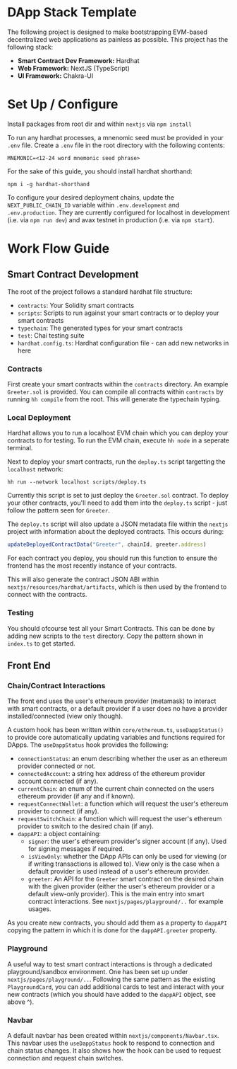 # DApp Stack Template
The following project is designed to make bootstrapping EVM-based decentralized web applications as painless as possible. This project has the following stack:
* **Smart Contract Dev Framework:** Hardhat
* **Web Framework:** NextJS (TypeScript)
* **UI Framework:** Chakra-UI

# Set Up / Configure
Install packages from root dir and within `nextjs` via `npm install`

To run any hardhat processes, a mnenomic seed must be provided in your `.env` file. Create a `.env` file in the root directory with the following contents:
```
MNEMONIC=<12-24 word mnemonic seed phrase>
```

For the sake of this guide, you should install hardhat shorthand:
```
npm i -g hardhat-shorthand
```

To configure your desired deployment chains, update the `NEXT_PUBLIC_CHAIN_ID` variable within `.env.development` and `.env.production`. They are currently configured for localhost in development (i.e. via `npm run dev`) and avax testnet in production (i.e. via `npm start`).

# Work Flow Guide
## Smart Contract Development
The root of the project follows a standard hardhat file structure:
* `contracts`: Your Solidity smart contracts
* `scripts`: Scripts to run against your smart contracts or to deploy your smart contracts
* `typechain`: The generated types for your smart contracts
* `test`: Chai testing suite 
* `hardhat.config.ts`: Hardhat configuration file - can add new networks in here

### Contracts
First create your smart contracts within the `contracts` directory. An example `Greeter.sol` is provided. You can compile all contracts within `contracts` by running `hh compile` from the root. This will generate the typechain typing.

### Local Deployment
Hardhat allows you to run a localhost EVM chain which you can deploy your contracts to for testing. To run the EVM chain, execute `hh node` in a seperate terminal.

Next to deploy your smart contracts, run the `deploy.ts` script targetting the `localhost` network:
```
hh run --network localhost scripts/deploy.ts
```

Currently this script is set to just deploy the `Greeter.sol` contract. To deploy your other contracts, you'll need to add them into the `deploy.ts` script - just follow the pattern seen for `Greeter`.

The `deploy.ts` script will also update a JSON metadata file within the `nextjs` project with information about the deployed contracts. This occurs during:
```js
updateDeployedContractData("Greeter", chainId, greeter.address)
```

For each contract you deploy, you should run this function to ensure the frontend has the most recently instance of your contracts.

This will also generate the contract JSON ABI within `nextjs/resources/hardhat/artifacts`, which is then used by the frontend to connect with the contracts.

### Testing
You should ofcourse test all your Smart Contracts. This can be done by adding new scripts to the `test` directory. Copy the pattern shown in `index.ts` to get started.

## Front End
### Chain/Contract Interactions
The front end uses the user's ethereum provider (metamask) to interact with smart contracts, or a default provider if a user does no have a provider installed/connected (view only though). 

A custom hook has been written within `core/ethereum.ts`, `useDappStatus()` to provide core automatically updating variables and functions required for DApps.
The `useDappStatus` hook provides the following:
* `connectionStatus`: an enum describing whether the user as an ethereum provider connected or not.
* `connectedAccount`: a string hex address of the ethereum provider account connected (if any).
* `currentChain`: an enum of the current chain connected on the users ethereum provider (if any and if known).
* `requestConnectWallet`: a function which will request the user's ethereum provider to connect (if any).
* `requestSwitchChain`: a function which will request the user's ethereum provider to switch to the desired chain (if any).
* `dappAPI`: a object containing:
    * `signer`: the user's ethereum provider's signer account (if any). Used for signing messages if required.
    * `isViewOnly`: whether the DApp APIs can only be used for viewing (or if writing transactions is allowed to). View only is the case when a default provider is used instead of a user's ethereum provider.
    * `greeter`: An API for the `Greeter` smart contract on the desired chain with the given provider (either the user's ethereum provider or a default view-only provider). This is the main entry into smart contract interactions. See `nextjs/pages/playground/..` for example usages.

As you create new contracts, you should add them as a property to `dappAPI` copying the pattern in which it is done for the `dappAPI.greeter` property.

### Playground
A useful way to test smart contract interactions is through a dedicated playground/sandbox environment. One has been set up under `nextjs/pages/playground/..`. Following the same pattern as the existing `PlaygroundCard`, you can add additional cards to test and interact with your new contracts (which you should have added to the `dappAPI` object, see above ^).

### Navbar
A default navbar has been created within `nextjs/components/Navbar.tsx`. This navbar uses the `useDappStatus` hook to respond to connection and chain status changes. It also shows how the hook can be used to request connection and request chain switches.